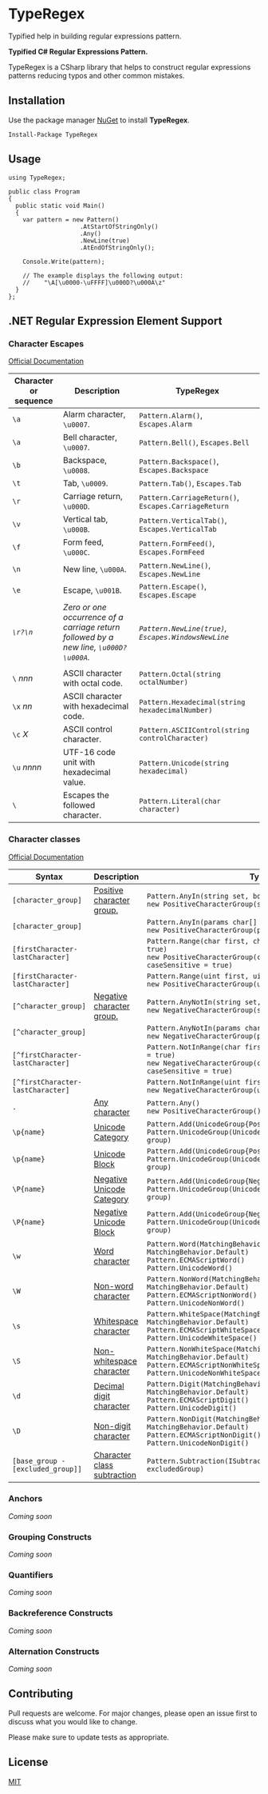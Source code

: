 # TypeRegex

Typified help in building regular expressions pattern.

**Typified C# Regular Expressions Pattern.**

TypeRegex is a CSharp library that helps to construct regular expressions patterns reducing typos and other common mistakes.


## Installation

Use the package manager [NuGet](https://www.nuget.org/packages/TypeRegex/) to install **TypeRegex**.

```
Install-Package TypeRegex
```

## Usage

```CSharp
using TypeRegex;

public class Program
{
  public static void Main()
  {
    var pattern = new Pattern()
                    .AtStartOfStringOnly()
                    .Any()
                    .NewLine(true)
                    .AtEndOfStringOnly();
    
    Console.Write(pattern);

    // The example displays the following output:
    //    "\A[\u0000-\uFFFF]\u000D?\u000A\z"
  }
};
```

## .NET Regular Expression Element Support

### Character Escapes
[Official Documentation](https://docs.microsoft.com/en-us/dotnet/standard/base-types/character-escapes-in-regular-expressions)

|Character or sequence|Description|TypeRegex|
|-----------------|-----------------|-----------------|  
|`\a`|Alarm character, `\u0007`.|`Pattern.Alarm()`, `Escapes.Alarm`|
|`\a`|Bell character, `\u0007`.|`Pattern.Bell()`, `Escapes.Bell`|
|`\b`|Backspace, `\u0008`.|`Pattern.Backspace()`, `Escapes.Backspace`|  
|`\t`|Tab, `\u0009`.|`Pattern.Tab()`, `Escapes.Tab`|
|`\r`|Carriage return, `\u000D`.|`Pattern.CarriageReturn()`, `Escapes.CarriageReturn`|
|`\v`|Vertical tab, `\u000B`.|`Pattern.VerticalTab()`, `Escapes.VerticalTab`|
|`\f`|Form feed, `\u000C`.|`Pattern.FormFeed()`, `Escapes.FormFeed`|
|`\n`|New line, `\u000A`.|`Pattern.NewLine()`, `Escapes.NewLine`|
|`\e`|Escape, `\u001B`.|`Pattern.Escape()`, `Escapes.Escape`|
|*`\r?\n`*|*Zero or one occurrence of a carriage return followed by a new line, `\u000D?\u000A`.*|*`Pattern.NewLine(true)`, `Escapes.WindowsNewLine`*|
||||
|`\` *nnn*|ASCII character with octal code.|`Pattern.Octal(string octalNumber)`|
|`\x` *nn*|ASCII character with hexadecimal code.|`Pattern.Hexadecimal(string hexadecimalNumber)`|
|`\c` *X*|ASCII control character.|`Pattern.ASCIIControl(string controlCharacter)`|
|`\u` *nnnn*|UTF-16 code unit with hexadecimal value.|`Pattern.Unicode(string hexadecimal)`|
|`\`|Escapes the followed character.|`Pattern.Literal(char character)`|

### Character classes
[Official Documentation](https://docs.microsoft.com/en-us/dotnet/standard/base-types/character-classes-in-regular-expressions)

|Syntax|Description|TypeRegex|
|-----------------|-----------------|-----------------|  
|`[character_group]`|[Positive character group.](https://docs.microsoft.com/en-us/dotnet/standard/base-types/character-classes-in-regular-expressions#positive-character-group--)|`Pattern.AnyIn(string set, bool escape = true)`<br>`new PositiveCharacterGroup(string set, bool escape = true)`|
|`[character_group]`||`Pattern.AnyIn(params char[] set)`<br>`new PositiveCharacterGroup(params char[] set)`|
|`[firstCharacter-lastCharacter]`||`Pattern.Range(char first, char last, bool caseSensitive = true)`<br>`new PositiveCharacterGroup(char first, char last, bool caseSensitive = true)`|
|`[firstCharacter-lastCharacter]`||`Pattern.Range(uint first, uint last)`<br>`new PositiveCharacterGroup(uint first, uint last)`|
|`[^character_group]`|[Negative character group.](https://docs.microsoft.com/en-us/dotnet/standard/base-types/character-classes-in-regular-expressions#negative-character-group-)|`Pattern.AnyNotIn(string set, bool escape = true)`<br>`new NegativeCharacterGroup(string set, bool escape = true)`|
|`[^character_group]`||`Pattern.AnyNotIn(params char[] set)`<br>`new NegativeCharacterGroup(params char[] set)`|
|`[^firstCharacter-lastCharacter]`||`Pattern.NotInRange(char first, char last, bool caseSensitive = true)`<br>`new NegativeCharacterGroup(char first, char last, bool caseSensitive = true)`|
|`[^firstCharacter-lastCharacter]`||`Pattern.NotInRange(uint first, uint last)`<br>`new NegativeCharacterGroup(uint first, uint last)`|
|`.`|[Any character](https://docs.microsoft.com/en-us/dotnet/standard/base-types/character-classes-in-regular-expressions#any-character-)|`Pattern.Any()`<br>`new PositiveCharacterGroup()`|
|`\p{name}`|[Unicode Category](https://docs.microsoft.com/en-us/dotnet/standard/base-types/character-classes-in-regular-expressions#unicode-category-or-unicode-block-p)|`Pattern.Add(UnicodeGroup{PositiveUnicodeCategory}.ToString())`<br>`Pattern.UnicodeGroup(UnicodeGroup{PositiveUnicodeCategory} group)`|
|`\p{name}`|[Unicode Block](https://docs.microsoft.com/en-us/dotnet/standard/base-types/character-classes-in-regular-expressions#unicode-category-or-unicode-block-p)|`Pattern.Add(UnicodeGroup{PositiveUnicodeBlock}.ToString())`<br>`Pattern.UnicodeGroup(UnicodeGroup{PositiveUnicodeBlock} group)`|
|`\P{name}`|[Negative Unicode Category](https://docs.microsoft.com/en-us/dotnet/standard/base-types/character-classes-in-regular-expressions#negative-unicode-category-or-unicode-block-p)|`Pattern.Add(UnicodeGroup{NegativeUnicodeCategory}.ToString())`<br>`Pattern.UnicodeGroup(UnicodeGroup{NegativeUnicodeCategory} group)`|
|`\P{name}`|[Negative Unicode Block](https://docs.microsoft.com/en-us/dotnet/standard/base-types/character-classes-in-regular-expressions#unicode-category-or-unicode-block-p)|`Pattern.Add(UnicodeGroup{NegativeUnicodeBlock}.ToString())`<br>`Pattern.UnicodeGroup(UnicodeGroup{NegativeUnicodeBlock} group)`|
|`\w`|[Word character](https://docs.microsoft.com/en-us/dotnet/standard/base-types/character-classes-in-regular-expressions#word-character-w)|`Pattern.Word(MatchingBehavior matchingBehavior = MatchingBehavior.Default)`<br>`Pattern.ECMAScriptWord()`<br>`Pattern.UnicodeWord()`|
|`\W`|[Non-word character](https://docs.microsoft.com/en-us/dotnet/standard/base-types/character-classes-in-regular-expressions#non-word-character-w)|`Pattern.NonWord(MatchingBehavior matchingBehavior = MatchingBehavior.Default)`<br>`Pattern.ECMAScriptNonWord()`<br>`Pattern.UnicodeNonWord()`|
|`\s`|[Whitespace character](https://docs.microsoft.com/en-us/dotnet/standard/base-types/character-classes-in-regular-expressions#whitespace-character-s)|`Pattern.WhiteSpace(MatchingBehavior matchingBehavior = MatchingBehavior.Default)`<br>`Pattern.ECMAScriptWhiteSpace()`<br>`Pattern.UnicodeWhiteSpace()`|
|`\S`|[Non-whitespace character](https://docs.microsoft.com/en-us/dotnet/standard/base-types/character-classes-in-regular-expressions#non-whitespace-character-s)|`Pattern.NonWhiteSpace(MatchingBehavior matchingBehavior = MatchingBehavior.Default)`<br>`Pattern.ECMAScriptNonWhiteSpace()`<br>`Pattern.UnicodeNonWhiteSpace()`|
|`\d`|[Decimal digit character](https://docs.microsoft.com/en-us/dotnet/standard/base-types/character-classes-in-regular-expressions#decimal-digit-character-d)|`Pattern.Digit(MatchingBehavior matchingBehavior = MatchingBehavior.Default)`<br>`Pattern.ECMAScriptDigit()`<br>`Pattern.UnicodeDigit()`|
|`\D`|[Non-digit character](https://docs.microsoft.com/en-us/dotnet/standard/base-types/character-classes-in-regular-expressions#non-digit-character-d)|`Pattern.NonDigit(MatchingBehavior matchingBehavior = MatchingBehavior.Default)`<br>`Pattern.ECMAScriptNonDigit()`<br>`Pattern.UnicodeNonDigit()`|
|`[base_group - [excluded_group]]`|[Character class subtraction](https://docs.microsoft.com/en-us/dotnet/standard/base-types/character-classes-in-regular-expressions#character-class-subtraction-base_group---excluded_group)|`Pattern.Subtraction(ISubtractable baseGroup, CharacterGroup excludedGroup)`|

### Anchors
*Coming soon*

### Grouping Constructs
*Coming soon*

### Quantifiers
*Coming soon*

### Backreference Constructs
*Coming soon*

### Alternation Constructs
*Coming soon*

## Contributing
Pull requests are welcome. For major changes, please open an issue first to discuss what you would like to change.

Please make sure to update tests as appropriate.

## License
[MIT](https://choosealicense.com/licenses/mit/)
